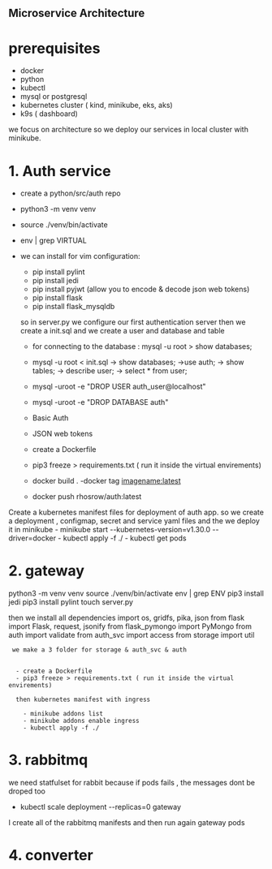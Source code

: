 ## Microservice Architecture

# prerequisites
 - docker 
 - python
 - kubectl
 - mysql or postgresql
 - kubernetes cluster ( kind, minikube, eks, aks)
 - k9s ( dashboard) 

we focus on architecture so we deploy our services in local cluster with minikube.
   

# 1. Auth service
  - create a python/src/auth repo 
  - python3 -m venv venv
  - source ./venv/bin/activate 
  - env | grep VIRTUAL
  - we can install for vim configuration:  
      - pip install pylint
      - pip install jedi
    - pip install pyjwt (allow you to encode & decode json web tokens)
    - pip install flask
    - pip install flask_mysqldb

    so in server.py we configure our first authentication server
    then we create a init.sql and we create a user and database and table
      - for connecting to the database : mysql -u root > show databases;
      - mysql -u root < init.sql
        -> show databases;
        ->use auth;
        -> show tables;
        -> describe user;
        -> select * from user;
      - mysql -uroot -e "DROP USER auth_user@localhost"
      - mysql -uroot -e "DROP DATABASE auth"

      - Basic Auth
      - JSON web tokens

      - create a Dockerfile
      - pip3 freeze > requirements.txt ( run it inside the virtual envirements)

      - docker build .
      -docker tag <imagename:latest>
      - docker push rhosrow/auth:latest

Create a kubernetes manifest files for deployment of auth app.
so we create a deployment , configmap, secret and service yaml files 
and the we deploy it in minikube
    - minikube start --kubernetes-version=v1.30.0 --driver=docker
    - kubectl apply -f ./
    - kubectl get pods


# 2. gateway 
   python3 -m venv venv 
   source ./venv/bin/activate
   env | grep ENV
   pip3 install jedi 
   pip3 install pylint
   touch server.py

   then we install all dependencies
          import os, gridfs, pika, json
          from flask import Flask, request, jsonify
          from flask_pymongo import PyMongo
          from auth import validate
          from auth_svc import access
          from storage import util


     we make a 3 folder for storage & auth_svc & auth

     
      - create a Dockerfile
      - pip3 freeze > requirements.txt ( run it inside the virtual envirements)

      then kubernetes manifest with ingress 

        - minikube addons list
        - minikube addons enable ingress
        - kubectl apply -f ./




# 3. rabbitmq

we need statfulset for rabbit because if pods fails , the messages dont be droped too

 - kubectl scale deployment --replicas=0 gateway

 I create all of the rabbitmq manifests
 and then run again gateway pods


 # 4. converter

 